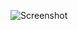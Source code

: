 ![Screenshot](https://raw.githubusercontent.com/Cryakl/Ultimate-RAT-Collection/refs/heads/main/A311Death/A-311%20Death%20v1.00%20A/Screenshot.png)
